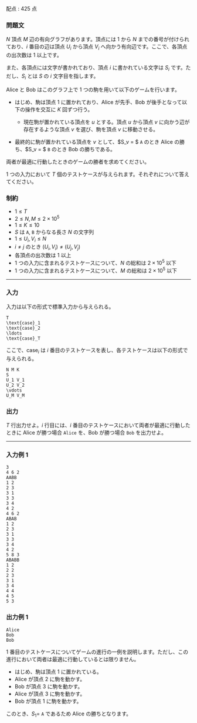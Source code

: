 配点 : $425$ 点

### 問題文

$N$ 頂点 $M$ 辺の有向グラフがあります。頂点には $1$ から $N$ までの番号が付けられており、$i$ 番目の辺は頂点 $U_i$ から頂点 $V_i$ へ向かう有向辺です。ここで、各頂点の出次数は $1$ 以上です。

また、各頂点には文字が書かれており、頂点 $i$ に書かれている文字は $S_i$ です。ただし、$S_i$ とは $S$ の $i$ 文字目を指します。 

Alice と Bob はこのグラフ上で $1$ つの駒を用いて以下のゲームを行います。

  * はじめ、駒は頂点 $1$ に置かれており、Alice が先手、Bob が後手となって以下の操作を交互に $K$ 回ずつ行う。

    * 現在駒が置かれている頂点を $u$ とする。頂点 $u$ から頂点 $v$ に向かう辺が存在するような頂点 $v$ を選び、駒を頂点 $v$ に移動させる。
  * 最終的に駒が置かれている頂点を $v$ として、$S_v = $ `A` のとき Alice の勝ち、$S_v = $ `B` のとき Bob の勝ちである。




両者が最適に行動したときのゲームの勝者を求めてください。

$1$ つの入力において $T$ 個のテストケースが与えられます。それぞれについて答えてください。

### 制約

  * $1 \leq T$
  * $2 \leq N, M \leq 2 \times 10^5$
  * $1 \leq K \leq 10$
  * $S$ は `A`, `B` からなる長さ $N$ の文字列
  * $1 \leq U_i, V_i \leq N$
  * $i \neq j$ のとき $(U_i, V_i) \neq (U_j, V_j)$ 
  * 各頂点の出次数は $1$ 以上
  * $1$ つの入力に含まれるテストケースについて、$N$ の総和は $2 \times 10^5$ 以下
  * $1$ つの入力に含まれるテストケースについて、$M$ の総和は $2 \times 10^5$ 以下



* * *

### 入力

入力は以下の形式で標準入力から与えられる。
    
    
    T
    \text{case}_1
    \text{case}_2
    \ldots
    \text{case}_T

ここで、$\text{case}_i$ は $i$ 番目のテストケースを表し、各テストケースは以下の形式で与えられる。
    
    
    N M K
    S
    U_1 V_1
    U_2 V_2
    \vdots
    U_M V_M

### 出力

$T$ 行出力せよ。$i$ 行目には、$i$ 番目のテストケースにおいて両者が最適に行動したときに Alice が勝つ場合 `Alice` を、Bob が勝つ場合 `Bob` を出力せよ。

* * *

### 入力例 1
    
    
    3
    4 6 2
    AABB
    1 2
    2 3
    3 1
    3 3
    3 4
    4 2
    4 6 2
    ABAB
    1 2
    2 3
    3 1
    3 3
    3 4
    4 2
    5 8 3
    ABABB
    1 2
    2 2
    2 3
    3 1
    3 4
    4 4
    4 5
    5 3

### 出力例 1
    
    
    Alice
    Bob
    Bob

$1$ 番目のテストケースについてゲームの進行の一例を説明します。ただし、この進行において両者は最適に行動しているとは限りません。

  * はじめ、駒は頂点 $1$ に置かれている。
  * Alice が頂点 $2$ に駒を動かす。
  * Bob が頂点 $3$ に駒を動かす。
  * Alice が頂点 $3$ に駒を動かす。
  * Bob が頂点 $1$ に駒を動かす。



このとき、$S_1 =$ `A` であるため Alice の勝ちとなります。